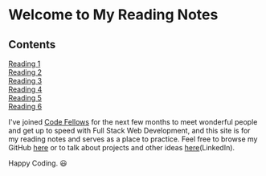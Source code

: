 # Welcome to My Reading Notes

## Contents

[Reading 1](markdown-basics.md)  
[Reading 2](reading02.md)  
[Reading 3](reading03.md)  
[Reading 4](reading04.md)  
[Reading 5](reading05.md)  
[Reading 6](reading06.md)

I've joined [Code Fellows](https://codefellows.org/) for the next few months to meet wonderful people and get up to speed with Full Stack Web Development, and this site is for my reading notes and serves as a place to practice.  Feel free to browse my GitHub [here](https://github.com/Stephen-Montague) or to talk about projects and other ideas [here](https://www.linkedin.com/in/stephen-w-montague/)(LinkedIn).

Happy Coding.  :smiley:
